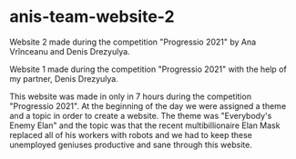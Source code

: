# anis-team-website-2

Website 2 made during the competition "Progressio 2021" by Ana Vrînceanu and Denis Drezyulya.

Website 1 made during the competition "Progressio 2021" with the help of my partner, Denis Drezyulya.

This website was made in only in 7 hours during the competition "Progressio 2021". At the beginning of the day we were assigned a theme and a topic in order to create a website. The theme was "Everybody's Enemy Elan" and the topic was that the recent multibillionaire Elan Mask replaced all of his workers with robots and we had to keep these unemployed geniuses productive and sane through this website.
